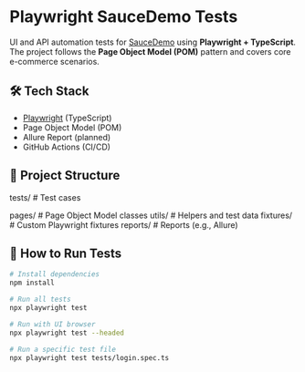 # Playwright SauceDemo Tests

UI and API automation tests for [SauceDemo](https://www.saucedemo.com/) using **Playwright + TypeScript**.  
The project follows the **Page Object Model (POM)** pattern and covers core e-commerce scenarios.

## 🛠 Tech Stack

- [Playwright](https://playwright.dev/) (TypeScript)
- Page Object Model (POM)
- Allure Report (planned)
- GitHub Actions (CI/CD)

## 📂 Project Structure

tests/ # Test cases

pages/ # Page Object Model classes
utils/ # Helpers and test data
fixtures/ # Custom Playwright fixtures
reports/ # Reports (e.g., Allure)

## 🚀 How to Run Tests
```bash
# Install dependencies
npm install

# Run all tests
npx playwright test

# Run with UI browser
npx playwright test --headed

# Run a specific test file
npx playwright test tests/login.spec.ts
